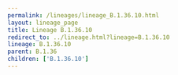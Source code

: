 ```yaml
---
permalink: /lineages/lineage_B.1.36.10.html
layout: lineage_page
title: Lineage B.1.36.10
redirect_to: ../lineage.html?lineage=B.1.36.10
lineage: B.1.36.10
parent: B.1.36
children: ['B.1.36.10']
---
```

